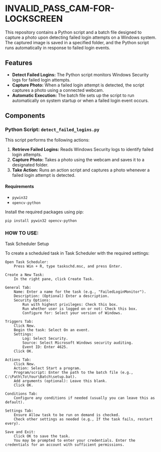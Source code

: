 
# INVALID_PASS_CAM-FOR-LOCKSCREEN

This repository contains a Python script and a batch file designed to capture a photo upon detecting failed login attempts on a Windows system. The captured image is saved in a specified folder, and the Python script runs automatically in response to failed login events.

## Features

- **Detect Failed Logins:** The Python script monitors Windows Security logs for failed login attempts.
- **Capture Photo:** When a failed login attempt is detected, the script captures a photo using a connected webcam.
- **Automatic Execution:** The batch file sets up the script to run automatically on system startup or when a failed login event occurs.

## Components

### Python Script: `detect_failed_logins.py`

This script performs the following actions:

1. **Retrieve Failed Logins:** Reads Windows Security logs to identify failed login attempts.
2. **Capture Photo:** Takes a photo using the webcam and saves it to a designated folder.
3. **Take Action:** Runs an action script and captures a photo whenever a failed login attempt is detected.

#### Requirements

- `pywin32`
- `opencv-python`

Install the required packages using pip:

```sh
pip install pywin32 opencv-python

```


### HOW TO USE:
Task Scheduler Setup

To create a scheduled task in Task Scheduler with the required settings:

    Open Task Scheduler:
        Press Win + R, type taskschd.msc, and press Enter.

    Create a New Task:
        In the right pane, click Create Task.

    General Tab:
        Name: Enter a name for the task (e.g., "FailedLoginMonitor").
        Description: (Optional) Enter a description.
        Security Options:
            Run with highest privileges: Check this box.
            Run whether user is logged on or not: Check this box.
            Configure for: Select your version of Windows.

    Triggers Tab:
        Click New.
        Begin the task: Select On an event.
        Settings:
            Log: Select Security.
            Source: Select Microsoft Windows security auditing.
            Event ID: Enter 4625.
        Click OK.

    Actions Tab:
        Click New.
        Action: Select Start a program.
        Program/script: Enter the path to the batch file (e.g., C:\Path\To\Your\Batch\setup.bat).
        Add arguments (optional): Leave this blank.
        Click OK.

    Conditions Tab:
        Configure any conditions if needed (usually you can leave this as default).

    Settings Tab:
        Ensure Allow task to be run on demand is checked.
        Check other settings as needed (e.g., If the task fails, restart every).

    Save and Exit:
        Click OK to save the task.
        You may be prompted to enter your credentials. Enter the credentials for an account with sufficient permissions.
